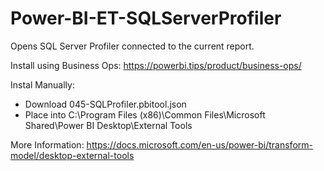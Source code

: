 # Power-BI-ET-SQLServerProfiler

Opens SQL Server Profiler connected to the current report.

Install using Business Ops:
https://powerbi.tips/product/business-ops/

Instal Manually:
- Download 045-SQLProfiler.pbitool.json
- Place into C:\Program Files (x86)\Common Files\Microsoft Shared\Power BI Desktop\External Tools

More Information:
https://docs.microsoft.com/en-us/power-bi/transform-model/desktop-external-tools
